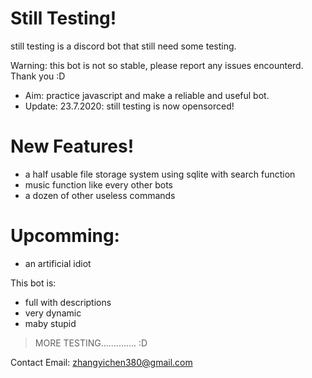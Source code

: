 # Still Testing!

still testing is a discord bot that still need some testing.

  Warning: this bot is not so stable, please report any issues encounterd. Thank you :D 
  
  - Aim: practice javascript and make a reliable and useful bot.
  - Update: 23.7.2020: still testing is now opensorced! 

# New Features!

  - a half usable file storage system using sqlite with search function
  - music function like every other bots 
  - a dozen of other useless commands 
  
# Upcomming:

  - an artificial idiot

This bot is:
  - full with descriptions 
  - very dynamic 
  - maby stupid 

> MORE TESTING..............  :D

Contact Email: zhangyichen380@gmail.com
